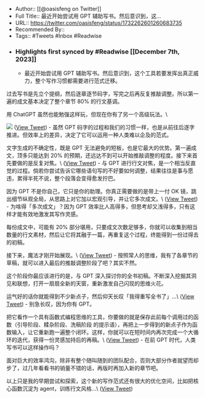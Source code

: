 - Author:: [[@oasisfeng on Twitter]]
- Full Title:: 最近开始尝试用 GPT 辅助写书。然后意识到，这...
- URL:: https://twitter.com/oasisfeng/status/1732262601260683735
- Recommended By::
- Tags:: #Tweets #Inbox #Readwise
- ### Highlights first synced by #Readwise [[December 7th, 2023]]
    - 最近开始尝试用 GPT 辅助写书。然后意识到，这个工具若要发挥出真正威力，整个写作习惯都需要进行范式迁移。

过去写书是先立个提纲，然后逐章逐节码字，写完之后再反复推敲调整。所以第一遍的成文基本决定了整个章节 80% 的行文基调。

用 ChatGPT 虽然也能勉强这样玩，但现在你有了另一个高级玩法。\ 

![](https://pbs.twimg.com/media/GAoiLcZW8AAsIu3.jpg) ([View Tweet](https://twitter.com/oasisfeng/status/1732262601260683735))
    - 虽然 GPT 码字的过程和我们的习惯一样，也是从前往后逐字推进。但效率上的差异，决定了它可以运用一种人类难以企及的范式。

文字生成的不确定性，既是 GPT 无法避免的短板，也是它最大的优势。第一遍成文，顶多只能达到 20% 的预期，还远达不到可以开始推敲调整的程度。接下来首先要做的是反复对焦。\ ([View Tweet](https://twitter.com/oasisfeng/status/1732262605505306740))
    - 与 GPT 进行行文对焦，是一个相当反直觉的过程。倘若你尝试告诉它哪些语句写的不好要如何调整，结果往往是事与愿违，累得半死不说，整个段落会变得愈发拧巴。

因为 GPT 不是你自己，它只是你的助理。你真正需要做的是带上一付 OK 镜，跳出细节纵观全局，从思路上对它加以宏观引导，并让它多次成文。\ ([View Tweet](https://twitter.com/oasisfeng/status/1732262609129205891))
    - 为啥得「多次成文」？因为 GPT 效率比人高得多，但思考却又浅得多，只有这样才能有效地激发其写作灵感。

每份成文中，可能有 20% 部分堪用，只要成文次数足够多，你就可以收集到相当数量的行文素材，然后让它将其融于一篇，再重复这个过程，终能得到一份过得去的初稿。

接下来，魔法才刚开始展现。\ ([View Tweet](https://twitter.com/oasisfeng/status/1732262613453619219))
    - 按照常人的思维，我有了各章节的草稿，就可以进入最后的推敲调整阶段了吧？其实不然。

这个阶段你最应该进行的是，与 GPT 深入探讨你的全书初稿。不断深入挖掘其洞见和联想，打开一扇扇全新的天窗，重新激发自己闪现的思维火花。

运气好的话你就能得到不少新点子，然后仰天长叹「我得重写全书了」…\ ([View Tweet](https://twitter.com/oasisfeng/status/1732262617303974171))
    - 别急长叹，因为你有 GPT。

把它看作一个具有函数式编程思维的工具，你要做的就是保存此前每个调用过的函数（引导阶段、糅杂阶段、洗稿阶段 的提示语），再把上一步得到的新点子作为函数输入，让它重新跑一遍整个闭环。这样，你就可以在短时间内再次完成一个大循环的迭代，获得一份灵感加持后的再稿。\ ([View Tweet](https://twitter.com/oasisfeng/status/1732262621112377377))
    - 在前 GPT 时代，人类写书可以这样操作吗？

面对巨大的效率鸿沟，除非有整个随叫随到的团队配合，否则大部分作者就望而却步了，过几年看看书的销量不错的话，再版时再加入新的章节吧。

以上只是我的早期尝试和探索，这个新的写作范式还有很大的优化空间，比如把核心函数沉淀为 agent，训练行文风格…\ ([View Tweet](https://twitter.com/oasisfeng/status/1732262624975335899))
